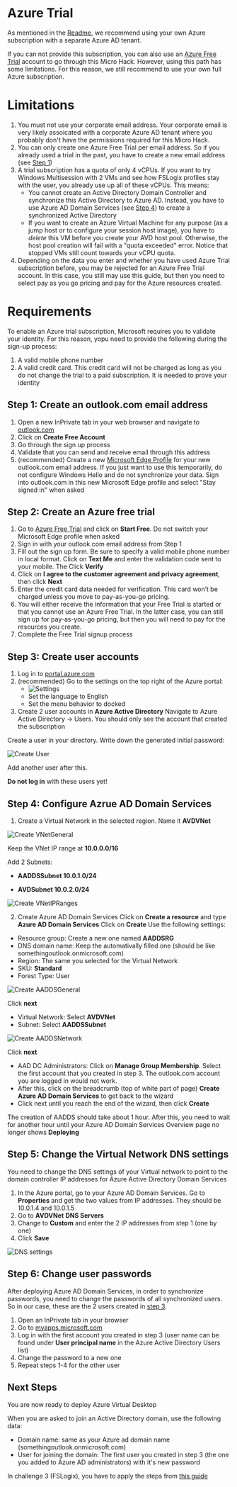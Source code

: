 # Azure Trial 
As mentioned in the [Readme](../Readme.md), we recommend using your own Azure subscription with a separate Azure AD tenant.

If you can not provide this subscription, you can also use an [Azure Free Trial](https://azure.microsoft.com/en-us/free/) account to go through this Micro Hack. However, using this path has some limitations. For this reason, we still recommend to use your own full Azure subscription.

# Limitations
1. You must not use your corporate email address. Your corporate email is very likely assoicated with a corporate Azure AD tenant where you probably don't have the permissions required for this Micro Hack.
2. You can only create one Azure Free Trial per email address. So if you already used a trial in the past, you have to create a new email address 
(see [Step 1](#step1))
3. A trial subscription has a quota of only 4 vCPUs. If you want to try Windows Multisession with 2 VMs and see how FSLogix profiles stay with the user, you already use up all of these vCPUs. This means:
    - You cannot create an Active Directory Domain Controller and synchronize this Active Directory to Azure AD. Instead, you have to use Azure AD Domain Services (see [Step 4](#step4)) to create a synchronized Active Directory
    - If you want to create an Azure Virtual Machine for any purpose (as a jump host or to configure your session host image), you have to *delete* this VM before you create your AVD host pool. Otherwise, the host pool creation will fail with a "quota exceeded" error. Notice that stopped VMs still count towards your vCPU quota.
4. Depending on the data you enter and whether you have used Azure Trial subscription before, you may be rejected for an Azure Free Trial account. In this case, you still may use this guide, but then you need to select pay as you go pricing and pay for the Azure resources created.

# Requirements
To enable an Azure trial subscription, Microsoft requires you to validate your identity. For this reason, yopu need to provide the following during the sign-up process:
1. A valid mobile phone number
2. A valid credit card. This credit card will not be charged as long as you do not change the trial to a paid subscription. It is needed to prove your identity

## <a id="step1">Step 1: Create an outlook.com email address</a>
1. Open a new InPrivate tab in your web browser and navigate to [outlook.com](https://outlook.com)
2. Click on **Create Free Account**
3. Go through the sign up process
4. Validate that you can send and receive email through this address
5. (recommended) Create a new [Microsoft Edge Profile](https://blogs.windows.com/msedgedev/2020/04/30/automatic-profile-switching/) for your new outlook.com email address. If you just want to use this temporarily, do not configure Windows Hello and do not synchronize your data. Sign into outlook.com in this new Microsoft Edge profile and select "Stay signed in" when asked

## <a id="step2">Step 2: Create an Azure free trial</a>
1. Go to [Azure Free Trial](https://azure.microsoft.com/en-us/free/) and click on **Start Free**. Do not switch your Microsoft Edge profile when asked
2. Sign in with your outlook.com email address from Step 1
3. Fill out the sign up form. Be sure to specify a valid mobile phone number in local format. Click on **Text Me** and enter the validation code sent to your mobile. The Click **Verify**
4. Click on **I agree to the customer agreement and privacy agreement**, then click **Next**
5. Enter the credit card data needed for verification. This card won’t be charged unless you move to pay-as-you-go pricing.
6. You will either receive the information that your Free Trial is started or that you cannot use an Azure Free Trial. In the latter case, you can still sign up for pay-as-you-go pricing, but then you will need to pay for the resources you create.
7. Complete the Free Trial signup process

## <a id="step3">Step 3: Create user accounts</a>
1. Log in to [portal.azure.com](https://portal.azure.com)
2. (recommended) Go to the settings on the top right of the Azure portal: 
    - ![Settings](../Images/20-settings.png)
    - Set the language to English
    - Set the menu behavior to docked
3. Create 2 user accounts in **Azure Active Directory**
Navigate to Azure Active Directory -> Users. You should only see the account that created the subscription

Create a user in your directory. Write down the generated initial password:

![Create User](../Images/20-createuser.png)

Add another user after this. 

**Do not log in** with these users yet!

## <a id="step4">Step 4: Configure Azrue AD Domain Services</a>
1. Create a Virtual Network in the selected region. Name it **AVDVNet**

![Create VNetGeneral](../Images/20-VNet-1.png)

Keep the VNet IP range at **10.0.0.0/16**

Add 2 Subnets:

- **AADDSSubnet 10.0.1.0/24**

- **AVDSubnet 10.0.2.0/24**

![Create VNetIPRanges](../Images/20-VNet-2.png)

2. Create Azure AD Domain Services
Click on **Create a resource** and type **Azure AD Domain Services**
Click on **Create**
Use the following settings:
- Resource group: Create a new one named **AADDSRG**
- DNS domain name: Keep the automativally filled one (should be like somethingoutlook.onmicrosoft.com)
- Region: The same you selected for the Virtual Network
- SKU: **Standard**
- Forest Type: User

![Create AADDSGeneral](../Images/20-AADDS-1.png)

Click **next**
- Virtual Network: Select **AVDVNet**
- Subnet: Select **AADDSSubnet**

![Create AADDSNetwork](../Images/20-AADDS-2.png)

Click **next**
- AAD DC Administrators: Click on **Manage Group Membership**. Select the first account that you created in step 3. The outlook.com account you are logged in would not work. 
- After this, click on the breadcrumb (top of white part of page) **Create Azure AD Domain Services** to get back to the wizard
- Click next until you reach the end of the wizard, then click **Create**

The creation of AADDS should take about 1 hour. After this, you need to wait for another hour until your Azure AD Domain Services Overview page no longer shows **Deploying**

## <a id="step5">Step 5: Change the Virtual Network DNS settings</a>
You need to change the DNS settings of your Virtual network to point to the domain controller IP addresses for Azure Active Directory Domain Services
1. In the Azure portal, go to your Azure AD Domain Services. Go to **Properties** and get the two values from IP addresses. They should be 10.0.1.4 and 10.0.1.5
2. Go to **AVDVNet** **DNS Servers**
3. Change to **Custom** and enter the 2 IP addresses from step 1 (one by one)
4. Click **Save**

![DNS settings](../Images/20-DNS.png)

## <a id="step6">Step 6: Change user passwords</a>
After deploying Azure AD Domain Services, in order to synchronize passwords, you need to change the passwords of all synchronized users. So in our case, these are the 2 users created in [step 3](#step3). 
1. Open an InPrivate tab in your browser
2. Go to [myapps.microsoft.com](https://myapps.microsoft.com)
3. Log in with the first account you created in step 3 (user name can be found under **User principal name** in the Azure Active Directory Users list)
4. Change the password to a new one
5. Repeat steps 1-4 for the other user

## Next Steps
You are now ready to deploy Azure Virtual Desktop

When you are asked to join an Active Directory domain, use the following data:
- Domain name: same as your Azure ad domain name (somethingoutlook.onmicrosoft.com)
- User for joining the domain: The first user you created in step 3 (the one you added to Azure AD administrators) with it's new password

In challenge 3 (FSLogix), you have to apply the steps from [this guide](https://docs.microsoft.com/en-us/azure/virtual-desktop/create-profile-container-adds)